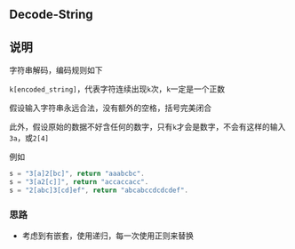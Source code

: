 ## Decode-String

## 说明

字符串解码，编码规则如下

`k[encoded_string]`，代表字符连续出现`k`次，`k`一定是一个正数

假设输入字符串永远合法，没有额外的空格，括号完美闭合

此外，假设原始的数据不好含任何的数字，只有`k`才会是数字，不会有这样的输入`3a`，或`2[4]`

例如

```js
s = "3[a]2[bc]", return "aaabcbc".
s = "3[a2[c]]", return "accaccacc".
s = "2[abc]3[cd]ef", return "abcabccdcdcdef".
```

### 思路

- 考虑到有嵌套，使用递归，每一次使用正则来替换